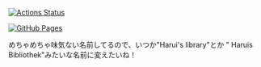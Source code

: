 [![Actions Status](https://github.com/Harui-i/library/workflows/verify/badge.svg)](https://github.com/Harui-i/library/actions)

[![GitHub Pages](https://img.shields.io/static/v1?label=GitHub+Pages&message=+&color=brightgreen&logo=github)](https://harui-i.github.io/library/) 

めちゃめちゃ味気ない名前してるので、いつか"Harui's library"とか
" Haruis Bibliothek"みたいな名前に変えたいね！